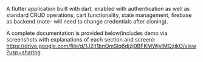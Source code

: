 A flutter application built with dart, enabled with authentication as well as standard CRUD operations, cart functionality, state management, firebase as backend (note- will need to change credentials after cloning).

A complete documentation is provided below(includes demo via screenshots with explanations of each section and screen):
https://drive.google.com/file/d/1J2it1bnQmSlq6djzj0BFKMWjvlMQzjkO/view?usp=sharing
